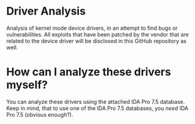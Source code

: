# Driver Analysis
 Analysis of kernel mode device drivers, in an attempt to find bugs or vulnerabilities. All exploits that have been patched by the vendor that are related to the device driver will be disclosed in this GitHub repository as well.

# How can I analyze these drivers myself?
You can analyze these drivers using the attached IDA Pro 7.5 database. Keep in mind, that to use one of the IDA Pro 7.5 databases, you *need* IDA Pro 7.5 (obvious enough?).
